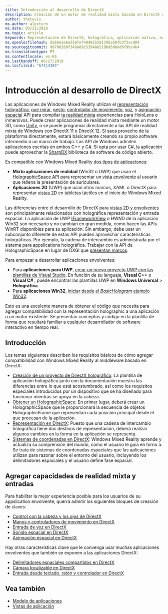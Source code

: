 ```yaml
---
title: Introducción al desarrollo de DirectX
description: Creación de un motor de realidad mixta basada en DirectX utilizando directamente las API de Windows Mixed Reality.
author: thetuvix
ms.author: alexturn
ms.date: 03/21/2018
ms.topic: article
keywords: Representación de DirectX, holográfica, aplicación nativa, nativo, WinRT, aplicación de WinRT, API, motor personalizado, de plataforma de middleware
ms.openlocfilehash: da6beae6e256fef49481b581395e507b3f2acd04
ms.sourcegitcommit: d8700260f349a09c53948e519bd6d8ed6f9bc4b4
ms.translationtype: MT
ms.contentlocale: es-ES
ms.lasthandoff: 06/27/2019
ms.locfileid: "67414384"
---
```

# <a name="directx-development-overview"></a>Introducción al desarrollo de DirectX


Las aplicaciones de Windows Mixed Reality utilizan el [representación holográfica](rendering.md), [que mirar](gaze.md), [gesto](gestures.md), [controlador de movimiento](motion-controllers.md), [voz](voice-input.md), y [asignación espacial](spatial-mapping.md) API para compilar [la realidad mixta](mixed-reality.md) experiencias para HoloLens e inmersivos. Puede crear aplicaciones de realidad mixta mediante un motor 3D, como [Unity](unity-development-overview.md), o se puede programar directamente a las API de realidad mixta de Windows con DirectX 11 o DirectX 12. Si saca provecho de la plataforma directamente, estará básicamente creando su propio software intermedio o un marco de trabajo. Las API de Windows admiten aplicaciones escritas en ambos C++ y C#. Si opta por usar C#, la aplicación puede aprovechar la [SharpDX](http://sharpdx.org/) biblioteca de software de código abierto.


Es compatible con Windows Mixed Reality [dos tipos de aplicaciones](app-views.md):
* **Mixto aplicaciones de realidad** (Win32 o UWP) que usan el [HolographicSpace API](getting-a-holographicspace.md) para representar un [vista envolvente](app-views.md) al usuario que rellena la presentación de auriculares.
* **Aplicaciones 2D** (UWP) que usan otros marcos, XAML o DirectX para representar [vistas 2D](app-views.md#2d-views) en tabletas táctiles en el inicio de Windows Mixed Reality.


Las diferencias entre el desarrollo de DirectX para [vistas 2D y envolventes](app-views.md) son principalmente relacionados con holográfica representación y entrada espacial. La aplicación de UWP [IFrameworkView](https://msdn.microsoft.com/library/windows/apps/windows.applicationmodel.core.iframeworkview.aspx) o HWND de la aplicación Win32 son necesario y no cambian en gran medida, como hacen las APIs WinRT disponibles para su aplicación. Sin embargo, debe usar un subconjunto diferente de estas API pueden aprovechar características holográficas. Por ejemplo, la cadena de intercambio es administrada por el sistema para appslications holográfica. Trabajar con la API de HolographicSpace en lugar de DXGI que [presentan marcos](rendering-in-directx.md).

Para empezar a desarrollar aplicaciones envolventes:
* Para **aplicaciones para UWP**, [crear un nuevo proyecto UWP con las plantillas de Visual Studio](creating-a-holographic-directx-project.md). En función de su lenguaje, **Visual C++**  o **Visual C#** , puede encontrar las plantillas UWP en **Windows Universal**  >   **Holográfica**.
* Para **aplicaciones Win32**, [iniciar desde el *BasicHologram* ejemplo Win32](creating-a-holographic-directx-project.md#creating-a-win32-project).

Esto es una excelente manera de obtener el código que necesita para agregar compatibilidad con la representación holographic a una aplicación o un motor existente. Se presentan conceptos y código en la plantilla de forma que resultará familiar a cualquier desarrollador de software interactivo en tiempo real.


## <a name="getting-started"></a>Introducción

Los temas siguientes describen los requisitos básicos de cómo agregar compatibilidad con Windows Mixed Reality al middleware basado en DirectX:

* [Creación de un proyecto de DirectX holográfico](creating-a-holographic-directx-project.md): La plantilla de aplicación holográfica junto con la documentación muestra las diferencias entre lo que está acostumbrado, así como los requisitos especiales introducidos por un dispositivo que se ha diseñado para funcionar mientras se apoya en la cabeza.
* [Obtener un HolographicSpace](getting-a-holographicspace.md): En primer lugar, deberá crear un HolographicSpace que le proporcionará la secuencia de objetos HolographicFrame que representan cada posición principal desde el que procesan de la aplicación.
* [Representación en DirectX](rendering-in-directx.md): Puesto que una cadena de intercambio holográfica tiene dos destinos de representación, deberá realizar algunos cambios en la forma en la aplicación se representa.
* [Sistemas de coordenadas en DirectX](coordinate-systems-in-directx.md): Windows Mixed Reality aprende y actualiza su comprensión del mundo, como el usuario le guía en torno a. Se trata de sistemas de coordenadas espaciales que las aplicaciones utilizan para razonar sobre el entorno del usuario, incluyendo los delimitadores espaciales y el usuario define fase espacial.

## <a name="adding-mixed-reality-capabilities-and-inputs"></a>Agregar capacidades de realidad mixta y entradas

Para habilitar la mejor experiencia posible para los usuarios de su appslication envolvente, querrá admitir los siguientes bloques de creación de claves:

* [Control con la cabeza y los ojos de DirectX](gaze-in-directx.md)
* [Manos y controladores de movimiento en DirectX](hands-and-motion-controllers-in-directx.md)
* [Entrada de voz en DirectX](voice-input-in-directx.md)
* [Sonido espacial en DirectX](spatial-sound-in-directx.md)
* [Asignación espacial en DirectX](spatial-mapping-in-directx.md)


Hay otras características clave que le convenga usar muchas aplicaciones envolventes que también se exponen a las aplicaciones DirectX:

* [Delimitadores espaciales compartidos en DirectX](shared-spatial-anchors-in-directx.md)
* [Cámara localizable en DirectX](locatable-camera-in-directx.md)
* [Entrada desde teclado, ratón y controlador en DirectX](keyboard,-mouse,-and-controller-input-in-directx.md)

## <a name="see-also"></a>Vea también
* [Modelo de aplicaciones](app-model.md)
* [Vistas de aplicación](app-views.md)
